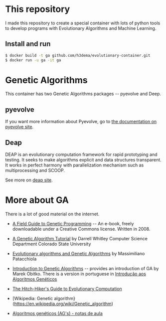 # This repository

I made this repository to create a special container with lots of python tools to develop programs with Evolutionary Algorithms and Machine Learning.

## Install and run ##

```bash
$ docker build -t ga github.com/h3dema/evolutionary-container.git
$ docker run -u ga -it ga
```

# Genetic Algorithms #

This container has two Genetic Algorithms packages -- pyevolve and Deep.

## pyevolve ##

If you want more information about Pyevolve, go to [the documentation on pyevolve site](http://pyevolve.sourceforge.net/).

## Deap ##

DEAP is an evolutionary computation framework for rapid prototyping and testing.
It seeks to make algorithms explicit and data structures transparent. It works in perfect harmony with parallelization mechanism such as multiprocessing and SCOOP.

See more on [deap site](https://pypi.python.org/pypi/deap).

# More about GA #

There is a lot of good material on the internet.

* [A Field Guide to Genetic Programming](http://www.gp-field-guide.org.uk/p) -- An e-book, freely downloadable under a Creative Commons license. Written in 2008.

* [A Genetic Algorithm Tutorial](http://samizdat.mines.edu/ga_tutorial/ga_tutorial.ps) by Darrell Whitley Computer Science Department Colorado State University

* [Evolutionary algorithms and Genetic Algorithms](https://mpatacchiola.github.io/blog/2017/03/14/dissecting-reinforcement-learning-5.html) by Massimiliano Patacchiola

* [Introduction to Genetic Algorithms](http://www.obitko.com/tutorials/genetic-algorithms/index.php) -- provides an introduction of GA by Marek Obitko. There is a version in portuguese in [Introdução aos Algoritmos
Genéticos](http://www.obitko.com/tutorials/genetic-algorithms/portuguese/)

* [The Hitch-Hiker's Guide to Evolutionary Computation](http://www.aip.de/~ast/EvolCompFAQ/)

* [Wikipedia: Genetic algorithm}(https://en.wikipedia.org/wiki/Genetic_algorithm)

* [Algoritmos genéticos (AG's) - notas de aula](ftp://ftp.dca.fee.unicamp.br/pub/docs/vonzuben/ia707_01/topico6_01.pdf)